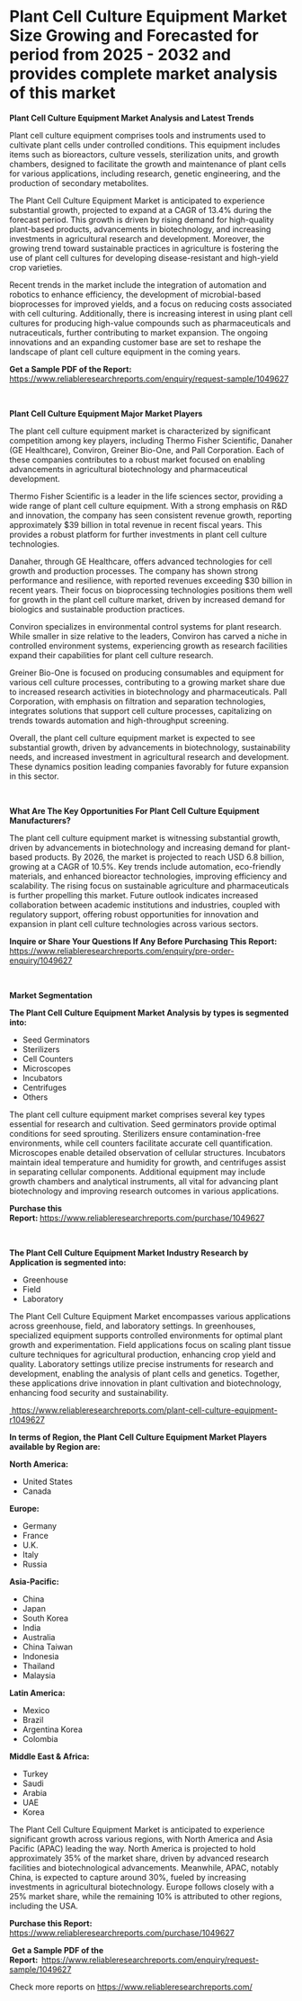 <p><h1>Plant Cell Culture Equipment Market Size Growing and Forecasted for period from 2025 - 2032 and provides complete market analysis of this market</h1></p><p><strong>Plant Cell Culture Equipment Market Analysis and Latest Trends</strong></p>
<p><p>Plant cell culture equipment comprises tools and instruments used to cultivate plant cells under controlled conditions. This equipment includes items such as bioreactors, culture vessels, sterilization units, and growth chambers, designed to facilitate the growth and maintenance of plant cells for various applications, including research, genetic engineering, and the production of secondary metabolites.</p><p>The Plant Cell Culture Equipment Market is anticipated to experience substantial growth, projected to expand at a CAGR of 13.4% during the forecast period. This growth is driven by rising demand for high-quality plant-based products, advancements in biotechnology, and increasing investments in agricultural research and development. Moreover, the growing trend toward sustainable practices in agriculture is fostering the use of plant cell cultures for developing disease-resistant and high-yield crop varieties.</p><p>Recent trends in the market include the integration of automation and robotics to enhance efficiency, the development of microbial-based bioprocesses for improved yields, and a focus on reducing costs associated with cell culturing. Additionally, there is increasing interest in using plant cell cultures for producing high-value compounds such as pharmaceuticals and nutraceuticals, further contributing to market expansion. The ongoing innovations and an expanding customer base are set to reshape the landscape of plant cell culture equipment in the coming years.</p></p>
<p><strong>Get a Sample PDF of the Report:&nbsp;</strong> <a href="https://www.reliableresearchreports.com/enquiry/request-sample/1049627?utm_campaign=2216&utm_medium=2&utm_source=Github&utm_content=ia&utm_term=08042025&utm_id=plant-cell-culture-equipment">https://www.reliableresearchreports.com/enquiry/request-sample/1049627</a></p>
<p>&nbsp;</p>
<p><strong>Plant Cell Culture Equipment Major Market Players</strong></p>
<p><p>The plant cell culture equipment market is characterized by significant competition among key players, including Thermo Fisher Scientific, Danaher (GE Healthcare), Conviron, Greiner Bio-One, and Pall Corporation. Each of these companies contributes to a robust market focused on enabling advancements in agricultural biotechnology and pharmaceutical development.</p><p>Thermo Fisher Scientific is a leader in the life sciences sector, providing a wide range of plant cell culture equipment. With a strong emphasis on R&D and innovation, the company has seen consistent revenue growth, reporting approximately $39 billion in total revenue in recent fiscal years. This provides a robust platform for further investments in plant cell culture technologies.</p><p>Danaher, through GE Healthcare, offers advanced technologies for cell growth and production processes. The company has shown strong performance and resilience, with reported revenues exceeding $30 billion in recent years. Their focus on bioprocessing technologies positions them well for growth in the plant cell culture market, driven by increased demand for biologics and sustainable production practices.</p><p>Conviron specializes in environmental control systems for plant research. While smaller in size relative to the leaders, Conviron has carved a niche in controlled environment systems, experiencing growth as research facilities expand their capabilities for plant cell culture research.</p><p>Greiner Bio-One is focused on producing consumables and equipment for various cell culture processes, contributing to a growing market share due to increased research activities in biotechnology and pharmaceuticals. Pall Corporation, with emphasis on filtration and separation technologies, integrates solutions that support cell culture processes, capitalizing on trends towards automation and high-throughput screening.</p><p>Overall, the plant cell culture equipment market is expected to see substantial growth, driven by advancements in biotechnology, sustainability needs, and increased investment in agricultural research and development. These dynamics position leading companies favorably for future expansion in this sector.</p></p>
<p>&nbsp;</p>
<p><strong>What Are The Key Opportunities For Plant Cell Culture Equipment Manufacturers?</strong></p>
<p><p>The plant cell culture equipment market is witnessing substantial growth, driven by advancements in biotechnology and increasing demand for plant-based products. By 2026, the market is projected to reach USD 6.8 billion, growing at a CAGR of 10.5%. Key trends include automation, eco-friendly materials, and enhanced bioreactor technologies, improving efficiency and scalability. The rising focus on sustainable agriculture and pharmaceuticals is further propelling this market. Future outlook indicates increased collaboration between academic institutions and industries, coupled with regulatory support, offering robust opportunities for innovation and expansion in plant cell culture technologies across various sectors.</p></p>
<p><strong>Inquire or Share Your Questions If Any Before Purchasing This Report:</strong> <a href="https://www.reliableresearchreports.com/enquiry/pre-order-enquiry/1049627?utm_campaign=2216&utm_medium=2&utm_source=Github&utm_content=ia&utm_term=08042025&utm_id=plant-cell-culture-equipment">https://www.reliableresearchreports.com/enquiry/pre-order-enquiry/1049627</a></p>
<p>&nbsp;</p>
<p><strong>Market Segmentation</strong></p>
<p><strong>The Plant Cell Culture Equipment Market Analysis by types is segmented into:</strong></p>
<p><ul><li>Seed Germinators</li><li>Sterilizers</li><li>Cell Counters</li><li>Microscopes</li><li>Incubators</li><li>Centrifuges</li><li>Others</li></ul></p>
<p><p>The plant cell culture equipment market comprises several key types essential for research and cultivation. Seed germinators provide optimal conditions for seed sprouting. Sterilizers ensure contamination-free environments, while cell counters facilitate accurate cell quantification. Microscopes enable detailed observation of cellular structures. Incubators maintain ideal temperature and humidity for growth, and centrifuges assist in separating cellular components. Additional equipment may include growth chambers and analytical instruments, all vital for advancing plant biotechnology and improving research outcomes in various applications.</p></p>
<p><strong>Purchase this Report:&nbsp;</strong><a href="https://www.reliableresearchreports.com/purchase/1049627?utm_campaign=2216&utm_medium=2&utm_source=Github&utm_content=ia&utm_term=08042025&utm_id=plant-cell-culture-equipment">https://www.reliableresearchreports.com/purchase/1049627</a></p>
<p>&nbsp;</p>
<p><strong>The Plant Cell Culture Equipment Market Industry Research by Application is segmented into:</strong></p>
<p><ul><li>Greenhouse</li><li>Field</li><li>Laboratory</li></ul></p>
<p><p>The Plant Cell Culture Equipment Market encompasses various applications across greenhouse, field, and laboratory settings. In greenhouses, specialized equipment supports controlled environments for optimal plant growth and experimentation. Field applications focus on scaling plant tissue culture techniques for agricultural production, enhancing crop yield and quality. Laboratory settings utilize precise instruments for research and development, enabling the analysis of plant cells and genetics. Together, these applications drive innovation in plant cultivation and biotechnology, enhancing food security and sustainability.</p></p>
<p><a href="https://www.reliableresearchreports.com/plant-cell-culture-equipment-r1049627?utm_campaign=2216&utm_medium=2&utm_source=Github&utm_content=ia&utm_term=08042025&utm_id=plant-cell-culture-equipment">&nbsp;https://www.reliableresearchreports.com/plant-cell-culture-equipment-r1049627</a></p>
<p><strong>In terms of Region, the Plant Cell Culture Equipment Market Players available by Region are:</strong></p>
<p>
    <p> <strong> North America: </strong>
        <ul>
            <li>United States</li>
            <li>Canada</li>
        </ul>
        </p> 
    <p> <strong> Europe: </strong>
        <ul>
            <li>Germany</li>
            <li>France</li>
            <li>U.K.</li>
            <li>Italy</li>
            <li>Russia</li>
        </ul>
        </p> 
    <p> <strong> Asia-Pacific: </strong>
        <ul>
            <li>China</li>
            <li>Japan</li>
            <li>South Korea</li>
            <li>India</li>
            <li>Australia</li>
            <li>China Taiwan</li>
            <li>Indonesia</li>
            <li>Thailand</li>
            <li>Malaysia</li>
        </ul>
        </p> 
    <p> <strong> Latin America: </strong>
        <ul>
            <li>Mexico</li>
            <li>Brazil</li>
            <li>Argentina Korea</li>
            <li>Colombia</li>
        </ul>
        </p> 
    <p> <strong> Middle East & Africa: </strong>
        <ul>
            <li>Turkey</li>
            <li>Saudi</li>
            <li>Arabia</li>
            <li>UAE</li>
            <li>Korea</li>
        </ul>
    </p>
    </p>
<p><p>The Plant Cell Culture Equipment Market is anticipated to experience significant growth across various regions, with North America and Asia Pacific (APAC) leading the way. North America is projected to hold approximately 35% of the market share, driven by advanced research facilities and biotechnological advancements. Meanwhile, APAC, notably China, is expected to capture around 30%, fueled by increasing investments in agricultural biotechnology. Europe follows closely with a 25% market share, while the remaining 10% is attributed to other regions, including the USA.</p></p>
<p><strong>Purchase this Report: </strong><a href="https://www.reliableresearchreports.com/purchase/1049627?utm_campaign=2216&utm_medium=2&utm_source=Github&utm_content=ia&utm_term=08042025&utm_id=plant-cell-culture-equipment">https://www.reliableresearchreports.com/purchase/1049627</a></p>
<p>&nbsp;<strong>Get a Sample PDF of the Report:&nbsp;&nbsp;</strong><a href="https://www.reliableresearchreports.com/enquiry/request-sample/1049627?utm_campaign=2216&utm_medium=2&utm_source=Github&utm_content=ia&utm_term=08042025&utm_id=plant-cell-culture-equipment">https://www.reliableresearchreports.com/enquiry/request-sample/1049627</a></p>
<p><strong></strong></p>
<p>Check more reports on <a href="https://www.reliableresearchreports.com/?utm_campaign=2216&utm_medium=2&utm_source=Github&utm_content=ia&utm_term=08042025&utm_id=plant-cell-culture-equipment">https://www.reliableresearchreports.com/</a></p>